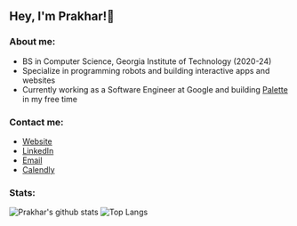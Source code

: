 ## Hey, I'm Prakhar!👋

### About me:
- BS in Computer Science, Georgia Institute of Technology (2020-24)
- Specialize in programming robots and building interactive apps and websites
- Currently working as a Software Engineer at Google and building [Palette](https://palette.build) in my free time

### Contact me:
- [Website](https://prakharmittal.com)
- [LinkedIn](https://linkedin.com/in/mittalprakhar)
- [Email](mailto:prakhar@gatech.edu)
- [Calendly](https://calendly.com/prakharmittal)

### Stats:
![Prakhar's github stats](https://github-readme-stats-beige-gamma-12.vercel.app/api?username=mittalprakhar&show_icons=true&count_private=true&hide=stars&include_all_commits=true&theme=transparent&line_height=29&custom_title=GitHub%20Stats)
![Top Langs](https://github-readme-stats-beige-gamma-12.vercel.app/api/top-langs/?username=mittalprakhar&count_private=true&layout=compact&theme=transparent&langs_count=8&hide=tex)
